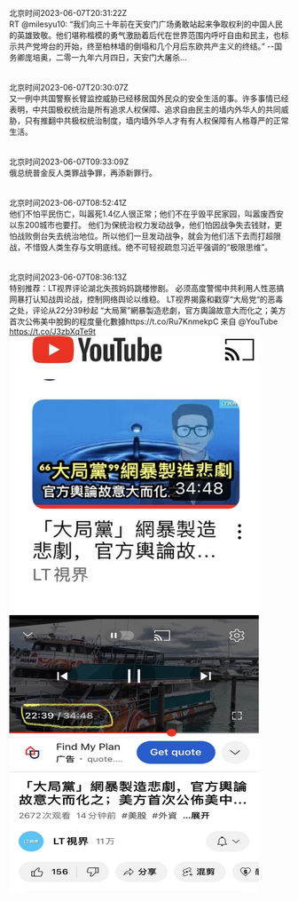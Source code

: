 北京时间2023-06-07T20:31:22Z<br>RT @milesyu10: “我们向三十年前在天安门广场勇敢站起来争取权利的中国人民的英雄致敬。他们堪称楷模的勇气激励着后代在世界范围内呼吁自由和民主，也标示共产党垮台的开始，终至柏林墙的倒塌和几个月后东欧共产主义的终结。”
--国务卿庞培奥，二零一九年六月四日，天安门大屠杀…<br><br><br>北京时间2023-06-07T20:30:07Z<br>又一例中共国警察长臂监控威胁已经移居国外民众的安全生活的事。许多事情已经表明，中共国极权统治是所有追求人权保障、追求自由民主的墙内外华人的共同威胁，只有推翻中共极权统治制度，墙内墙外华人才有有人权保障有人格尊严的正常生活。<br><br><br>北京时间2023-06-07T09:33:09Z<br>俄总统普金反人类罪战争罪，再添新罪行。<br><br><br>北京时间2023-06-07T08:52:41Z<br>他们不怕平民伤亡，叫嚣死1.4亿人很正常；他们不在乎毁平民家园，叫嚣废西安以东200城市也要打。
他们为保统治权力发动战争，他们怕因战争失去钱财，更怕战败倒台失去统治地位。所以他们一旦发动战争，就会为他们活下去而打超限战，不惜毁人类生存与文明底线。绝不可轻视疏忽习近平强调的“极限思维”。<br><br><br>北京时间2023-06-07T08:36:13Z<br>特别推荐：LT视界评论湖北失孩妈妈跳楼惨剧。
必须高度警惕中共利用人性恶搞网暴打认知战舆论战，控制网络舆论以维稳。
LT视界揭露和戳穿“大局党“的恶毒之处，评论从22分39秒起
“大局黨”網暴製造悲劇，官方輿論故意大而化之；美方首次公佈美中脫鉤的程度量化數據https://t.co/Ru7KnmekpC 来自 @YouTube https://t.co/J3zbXqTe9t<br><img src='/temp/image/2023/t-Month-6/1666242625572343809_0.jpg' width='450' height='500'><img src='/temp/image/2023/t-Month-6/1666242625572343809_1.jpg' width='450' height='500'><br><br>